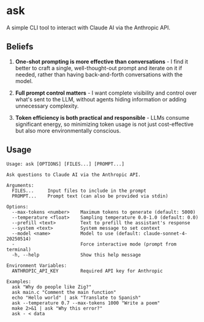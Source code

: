 # ask

A simple CLI tool to interact with Claude AI via the Anthropic API.

## Beliefs

1. **One-shot prompting is more effective than conversations** - I find it better to craft a single, well-thought-out prompt and iterate on it if needed, rather than having back-and-forth conversations with the model.

2. **Full prompt control matters** - I want complete visibility and control over what's sent to the LLM, without agents hiding information or adding unnecessary complexity.

3. **Token efficiency is both practical and responsible** - LLMs consume significant energy, so minimizing token usage is not just cost-effective but also more environmentally conscious.

## Usage
```
Usage: ask [OPTIONS] [FILES...] [PROMPT...]

Ask questions to Claude AI via the Anthropic API.

Arguments:
  FILES...     Input files to include in the prompt
  PROMPT...    Prompt text (can also be provided via stdin)

Options:
  --max-tokens <number>    Maximum tokens to generate (default: 5000)
  --temperature <float>    Sampling temperature 0.0-1.0 (default: 0.0)
  --prefill <text>         Text to prefill the assistant's response
  --system <text>          System message to set context
  --model <name>           Model to use (default: claude-sonnet-4-20250514)
  -                        Force interactive mode (prompt from terminal)
  -h, --help               Show this help message

Environment Variables:
  ANTHROPIC_API_KEY        Required API key for Anthropic

Examples:
  ask "Why do people like Zig?"
  ask main.c "Comment the main function"
  echo "Hello world" | ask "Translate to Spanish"
  ask --temperature 0.7 --max-tokens 1000 "Write a poem"
  make 2>&1 | ask "Why this error?"
  ask - < data
```
